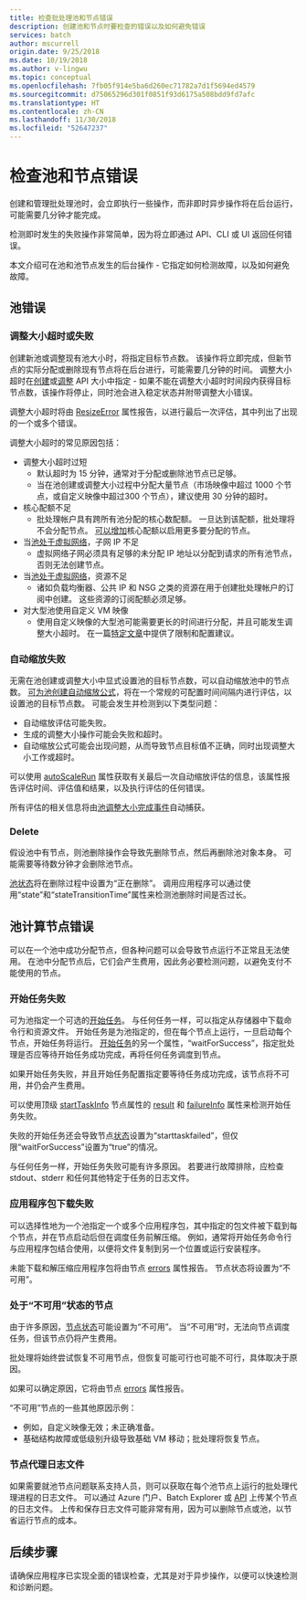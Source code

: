 ```yaml
---
title: 检查批处理池和节点错误
description: 创建池和节点时要检查的错误以及如何避免错误
services: batch
author: mscurrell
origin.date: 9/25/2018
ms.date: 10/19/2018
ms.author: v-lingwu
ms.topic: conceptual
ms.openlocfilehash: 7fb05f914e5ba6d260ec71782a7d1f5694ed4579
ms.sourcegitcommit: d75065296d301f0851f93d6175a508bdd9fd7afc
ms.translationtype: HT
ms.contentlocale: zh-CN
ms.lasthandoff: 11/30/2018
ms.locfileid: "52647237"
---
```

# <a name="checking-for-pool-and-node-errors"></a>检查池和节点错误

创建和管理批处理池时，会立即执行一些操作，而非即时异步操作将在后台运行，可能需要几分钟才能完成。

检测即时发生的失败操作非常简单，因为将立即通过 API、CLI 或 UI 返回任何错误。

本文介绍可在池和池节点发生的后台操作 - 它指定如何检测故障，以及如何避免故障。

## <a name="pool-errors"></a>池错误

### <a name="resize-timeout-or-failure"></a>调整大小超时或失败

创建新池或调整现有池大小时，将指定目标节点数。  该操作将立即完成，但新节点的实际分配或删除现有节点将在后台进行，可能需要几分钟的时间。  调整大小超时在[创建](https://docs.microsoft.com/rest/api/batchservice/pool/add)或[调整](https://docs.microsoft.com/rest/api/batchservice/pool/resize) API 大小中指定 - 如果不能在调整大小超时时间段内获得目标节点数，该操作将停止，同时池会进入稳定状态并附带调整大小错误。

调整大小超时将由 [ResizeError](https://docs.microsoft.com/rest/api/batchservice/pool/get#resizeerror) 属性报告，以进行最后一次评估，其中列出了出现的一个或多个错误。

调整大小超时的常见原因包括：
- 调整大小超时过短
  - 默认超时为 15 分钟，通常对于分配或删除池节点已足够。
  - 当在池创建或调整大小过程中分配大量节点（市场映像中超过 1000 个节点，或自定义映像中超过300 个节点），建议使用 30 分钟的超时。
- 核心配额不足
  - 批处理帐户具有跨所有池分配的核心数配额。  一旦达到该配额，批处理将不会分配节点。  [可以增加](https://docs.microsoft.com/azure/batch/batch-quota-limit)核心配额以启用更多要分配的节点。
- 当[池处于虚拟网络](https://docs.microsoft.com/azure/batch/batch-virtual-network)，子网 IP 不足
  - 虚拟网络子网必须具有足够的未分配 IP 地址以分配到请求的所有池节点，否则无法创建节点。
- 当[池处于虚拟网络](https://docs.microsoft.com/azure/batch/batch-virtual-network)，资源不足
  - 诸如负载均衡器、公共 IP 和 NSG 之类的资源在用于创建批处理帐户的订阅中创建。  这些资源的订阅配额必须足够。
- 对大型池使用自定义 VM 映像
  - 使用自定义映像的大型池可能需要更长的时间进行分配，并且可能发生调整大小超时。  在一篇[特定文章](https://docs.microsoft.com/azure/batch/batch-custom-images)中提供了限制和配置建议。 

### <a name="auto-scale-failures"></a>自动缩放失败

无需在池创建或调整大小中显式设置池的目标节点数，可以自动缩放池中的节点数。  [可为池创建自动缩放公式](https://docs.microsoft.com/azure/batch/batch-automatic-scaling)，将在一个常规的可配置时间间隔内进行评估，以设置池的目标节点数。  可能会发生并检测到以下类型问题：

- 自动缩放评估可能失败。
- 生成的调整大小操作可能会失败和超时。
- 自动缩放公式可能会出现问题，从而导致节点目标值不正确，同时出现调整大小工作或超时。

可以使用 [autoScaleRun](https://docs.microsoft.com/rest/api/batchservice/pool/get#autoscalerun) 属性获取有关最后一次自动缩放评估的信息，该属性报告评估时间、评估值和结果，以及执行评估的任何错误。

所有评估的相关信息将由[池调整大小完成事件](https://docs.microsoft.com/azure/batch/batch-pool-resize-complete-event)自动捕获。

### <a name="delete"></a>Delete

假设池中有节点，则池删除操作会导致先删除节点，然后再删除池对象本身。  可能需要等待数分钟才会删除池节点。

[池状态](https://docs.microsoft.com/rest/api/batchservice/pool/get#poolstate)将在删除过程中设置为“正在删除”。  调用应用程序可以通过使用“state”和“stateTransitionTime”属性来检测池删除时间是否过长。

## <a name="pool-compute-node-errors"></a>池计算节点错误

可以在一个池中成功分配节点，但各种问题可以会导致节点运行不正常且无法使用。  在池中分配节点后，它们会产生费用，因此务必要检测问题，以避免支付不能使用的节点。

### <a name="start-task-failure"></a>开始任务失败

可为池指定一个可选的[开始任务](https://docs.microsoft.com/rest/api/batchservice/pool/add#starttask)。  与任何任务一样，可以指定从存储器中下载命令行和资源文件。  开始任务是为池指定的，但在每个节点上运行，一旦启动每个节点，开始任务将运行。  [开始任务](https://docs.microsoft.com/rest/api/batchservice/pool/add#starttask)的另一个属性，“waitForSuccess”，指定批处理是否应等待开始任务成功完成，再将任何任务调度到节点。

如果开始任务失败，并且开始任务配置指定要等待任务成功完成，该节点将不可用，并仍会产生费用。

可以使用顶级 [startTaskInfo](https://docs.microsoft.com/rest/api/batchservice/computenode/get#starttaskinformation) 节点属性的 [result](https://docs.microsoft.com/rest/api/batchservice/computenode/get#taskexecutionresult) 和 [failureInfo](https://docs.microsoft.com/rest/api/batchservice/computenode/get#taskfailureinformation) 属性来检测开始任务失败。

失败的开始任务还会导致节点[状态](https://docs.microsoft.com/rest/api/batchservice/computenode/get#computenodestate)设置为“starttaskfailed”，但仅限“waitForSuccess”设置为“true”的情况。

与任何任务一样，开始任务失败可能有许多原因。  若要进行故障排除，应检查 stdout、stderr 和任何其他特定于任务的日志文件。

### <a name="application-package-download-failure"></a>应用程序包下载失败

可以选择性地为一个池指定一个或多个应用程序包，其中指定的包文件被下载到每个节点，并在节点启动后但在调度任务前解压缩。  例如，通常将开始任务命令行与应用程序包结合使用，以便将文件复制到另一个位置或运行安装程序。

未能下载和解压缩应用程序包将由节点 [errors](https://docs.microsoft.com/rest/api/batchservice/computenode/get#computenodeerror) 属性报告。  节点状态将设置为“不可用”。

### <a name="node-in-unusable-state"></a>处于“不可用”状态的节点

由于许多原因，[节点状态](https://docs.microsoft.com/rest/api/batchservice/computenode/get#computenodestate)可能设置为“不可用”。  当“不可用”时，无法向节点调度任务，但该节点仍将产生费用。

批处理将始终尝试恢复不可用节点，但恢复可能可行也可能不可行，具体取决于原因。

如果可以确定原因，它将由节点 [errors](https://docs.microsoft.com/rest/api/batchservice/computenode/get#computenodeerror) 属性报告。

“不可用”节点的一些其他原因示例：

- 例如，自定义映像无效；未正确准备。
- 基础结构故障或低级别升级导致基础 VM 移动；批处理将恢复节点。

### <a name="node-agent-log-files"></a>节点代理日志文件

如果需要就池节点问题联系支持人员，则可以获取在每个池节点上运行的批处理代理进程的日志文件。  可以通过 Azure 门户、Batch Explorer 或 [API](https://docs.microsoft.com/rest/api/batchservice/computenode/uploadbatchservicelogs) 上传某个节点的日志文件。  上传和保存日志文件可能非常有用，因为可以删除节点或池，以节省运行节点的成本。

## <a name="next-steps"></a>后续步骤

请确保应用程序已实现全面的错误检查，尤其是对于异步操作，以便可以快速检测和诊断问题。
